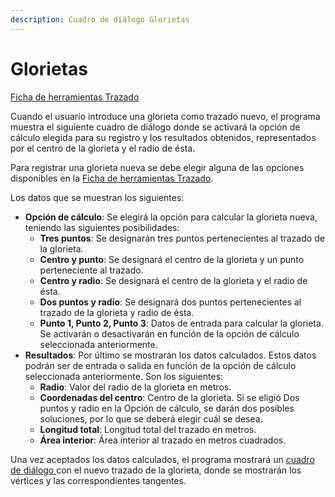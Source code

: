 ```yaml
---
description: Cuadro de diálogo Glorietas
---
```


# Glorietas

[Ficha de herramientas Trazado](../../fichas-de-herramientas/untitled-255.md)

Cuando el usuario introduce una glorieta como trazado nuevo, el programa muestra el siguiente cuadro de diálogo donde se activará la opción de cálculo elegida para su registro y los resultados obtenidos, representados por el centro de la glorieta y el radio de ésta.

Para registrar una glorieta nueva se debe elegir alguna de las opciones disponibles en la [Ficha de herramientas Trazado](../../fichas-de-herramientas/untitled-255.md).

Los datos que se muestran los siguientes:

* **Opción de cálculo**: Se elegirá la opción para calcular la glorieta nueva, teniendo las siguientes posibilidades:
  * **Tres puntos**: Se designarán tres puntos pertenecientes al trazado de la glorieta.
  * **Centro y punto**: Se designará el centro de la glorieta y un punto perteneciente al trazado.
  * **Centro y radio**: Se designará el centro de la glorieta y el radio de ésta.
  * **Dos puntos y radio**: Se designará dos puntos pertenecientes al trazado de la glorieta y radio de ésta.
  * **Punto 1, Punto 2, Punto 3**: Datos de entrada para calcular la glorieta. Se activarán o desactivarán en función de la opción de cálculo seleccionada anteriormente.
* **Resultados**: Por último se mostrarán los datos calculados. Estos datos podrán ser de entrada o salida en función de la opción de cálculo seleccionada anteriormente. Son los siguientes:
  * **Radio**: Valor del radio de la glorieta en metros.
  * **Coordenadas del centro**: Centro de la glorieta. Si se eligió Dos puntos y radio en la Opción de cálculo, se darán dos posibles soluciones, por lo que se deberá elegir cuál se desea.
  * **Longitud total**: Longitud total del trazado en metros.
  * **Área interior**: Área interior al trazado en metros cuadrados.

Una vez aceptados los datos calculados, el programa mostrará un [cuadro de diálogo ](untitled-140.md)con el nuevo trazado de la glorieta, donde se mostrarán los vértices y las correspondientes tangentes.

